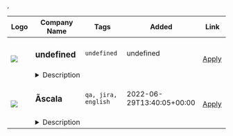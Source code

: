 <table><thead>
        <tr>
          <th>Logo</th>
          <th>Company Name</th>
          <th>Tags</th>
          <th>Added</th>
          <th>Link</th>
        </tr>
      </thead><tr>
            <td width="100" height="100" rowspan="2">
                <img src=undefined>
            </td>
            <td width="300">
                <h3>undefined</h3>
            </td>
            <td width="300">
                <code>undefined</code>
            </td>
            <td width="200">
            <text>undefined</text>
            </td>
            <td width="100" rowspan="2">
            <a href=undefined align="right" target="_blank">Apply</a>
            </td>
        </tr>
        <tr>
            <td colspan="3">
            <details><summary>Description</summary>
            undefined
            </details>
            </td>
        </tr>,<tr>
            <td width="100" height="100" rowspan="2">
                <img src=https://remoteOK.com/assets/logo-square.png>
            </td>
            <td width="300">
                <h3>Ãscala</h3>
            </td>
            <td width="300">
                <code>qa, jira, english</code>
            </td>
            <td width="200">
            <text>2022-06-29T13:40:05+00:00</text>
            </td>
            <td width="100" rowspan="2">
            <a href=https://remoteOK.com/jobs/111457 align="right" target="_blank">Apply</a>
            </td>
        </tr>
        <tr>
            <td colspan="3">
            <details><summary>Description</summary>
            <p><strong>About our client</strong></p><p>Plunet GmbH, with headquarters in Berlin, WÃ¼rzburg and New York, develops and distributes the business and workflow management software "Plunet BusinessManager", one of the world's leading management solutions for the translation and localization industry.</p><p>They are the market leader for project management in the translation world. Their international customers and the constantly evolving industry guarantee a lot of variety in our projects. Their system provides an extensive solution that connects automation, process optimization, and data management. </p><p>In addition, their experienced and supportive developers and product specialists will help you get started with their software. A dedicated software architect and a technical project manager conceptualize the software together with the development teams and use their experience to support you in their projects. You can look forward to joining an open team where you can express your ideas creatively and constructively!</p><p>Their IT team is growing and now we are looking for a QA Test Engineer to join us, flexible from our office in Valencia.</p><p><strong>Your tasks</strong></p><ul><li>You will actively participate in the sprint planning and acceptance of implemented user stories.</li><li>The use of test tools for error reproduction and testing of error correction is a matter of course for you.</li><li>You support the analysis of quality assurance processes and have suggestions for process improvement</li><li>You automate your tests</li><li>You document the test results and test effort</li></ul><p><strong>The Benefits</strong></p><p><strong>Company culture:</strong><br>We sincerely care for each other and their work-life balance. In our work, we enjoy what we do, and put a lot of passion into our work. This focus and commitment is very much apparent in our products and services.</p><ul><li>Competitive salary (27-35 K)</li><li>Lots of training to develop your skills further</li><li>Hybrid Work Model, flexible working hours combined with remote work</li><li>Private Health Insurance fully paid by us</li><li>Nice office in the city center of Valencia</li><li>Diverse and international company culture</li><li>Exciting projects in an innovative and international environment with modern technologies. <br></li></ul>&lt;br/&gt;&lt;br/&gt;<p><strong>Your profile</strong></p><ul><li>You have a degree in IT or comparable professional experience</li><li>In addition, you have at least 2 years of experience in software quality assurance and test development.</li><li>ISTQB certification would be great</li><li>You have a talent for the precise analysis of facts and a high affinity for technology</li><li>You are familiar with APIs (REST, SOAP), Java and MySQL databases.</li><li>You have experience with test automation of REST APIs</li><li>You already have experience with agile development methods such as Kanban and Scrum</li><li>You have an interest in translation technologies</li><li>You have very good written and spoken English skills</li><li>You have a conscientious, reliable as well as structured and well-organised way of working</li><li>It is desirable if you already have knowledge of Jira and Confluence.</li></ul>
            </details>
            </td>
        </tr></table>